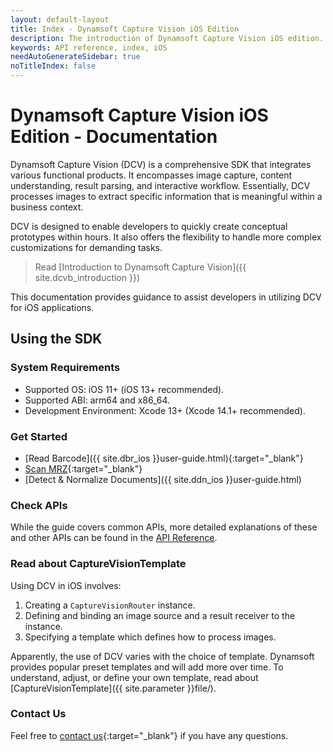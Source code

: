 ```yaml
---
layout: default-layout
title: Index - Dynamsoft Capture Vision iOS Edition
description: The introduction of Dynamsoft Capture Vision iOS edition.
keywords: API reference, index, iOS
needAutoGenerateSidebar: true
noTitleIndex: false
---
```


# Dynamsoft Capture Vision iOS Edition - Documentation

Dynamsoft Capture Vision (DCV) is a comprehensive SDK that integrates various functional products. It encompasses image capture, content understanding, result parsing, and interactive workflow. Essentially, DCV processes images to extract specific information that is meaningful within a business context.

DCV is designed to enable developers to quickly create conceptual prototypes within hours. It also offers the flexibility to handle more complex customizations for demanding tasks.

> Read [Introduction to Dynamsoft Capture Vision]({{ site.dcvb_introduction }})

This documentation provides guidance to assist developers in utilizing DCV for iOS applications.

## Using the SDK

### System Requirements

- Supported OS: iOS 11+ (iOS 13+ recommended).
- Supported ABI: arm64 and x86_64.
- Development Environment: Xcode 13+ (Xcode 14.1+ recommended).

### Get Started

- [Read Barcode]({{ site.dbr_ios }}user-guide.html){:target="_blank"}
- [Scan MRZ](/mrz-scanner/docs/mobile/programming/ios/user-guide/index.html){:target="_blank"}
- [Detect & Normalize Documents]({{ site.ddn_ios }}user-guide.html)

### Check APIs

While the guide covers common APIs, more detailed explanations of these and other APIs can be found in the [API Reference](./api-reference/index.md).

### Read about CaptureVisionTemplate

Using DCV in iOS involves:

1. Creating a `CaptureVisionRouter` instance.
2. Defining and binding an image source and a result receiver to the instance.
3. Specifying a template which defines how to process images.

Apparently, the use of DCV varies with the choice of template. Dynamsoft provides popular preset templates and will add more over time. To understand, adjust, or define your own template, read about [CaptureVisionTemplate]({{ site.parameter }}file/).

### Contact Us

Feel free to [contact us](https://www.dynamsoft.com/company/customer-service/#contact){:target="_blank"} if you have any questions.
